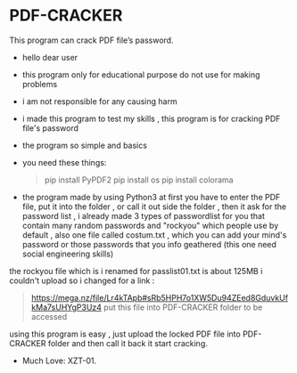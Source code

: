 # PDF-CRACKER
This program can crack PDF file’s password.

- hello dear user

- this program only for educational purpose do not use for making problems 

- i am not responsible for any causing harm 

- i made this program to test my skills , this program is for cracking PDF file's password

- the program so simple and basics 

- you need these things:
   > pip install PyPDF2
   > pip install os
   > pip install colorama

- the program made by using Python3 at first you have to enter the PDF file, put it into the folder , or call it out side the folder , then it ask for the password list , i already made 3 types of passwordlist for you that contain many random passwords and "rockyou" which people use by default , also one file called costum.txt , which you can add your mind's password or those passwords that you info geathered (this one need social engineering skills)

the rockyou file which is i renamed for passlist01.txt is about 125MB i couldn't upload so i changed for a link :

> https://mega.nz/file/Lr4kTApb#sRb5HPH7o1XW5Du94ZEed8GduvkUfkMa7sUHYgP3Uz4
 put this file into PDF-CRACKER folder  to be accessed

using this program is easy , just upload the locked PDF file into PDF-CRACKER folder and then call it back it start cracking.

+ Much Love: XZT-01.
